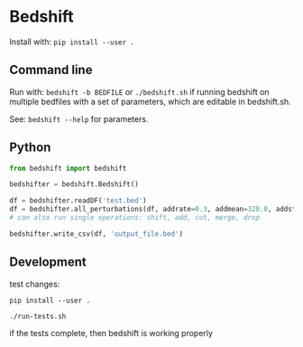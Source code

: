# Bedshift

Install with: `pip install --user .`

## Command line

Run with: `bedshift -b BEDFILE` or `./bedshift.sh` if running bedshift on multiple bedfiles with a set of parameters, which are editable in bedshift.sh.

See: `bedshift --help` for parameters.

## Python

```py
from bedshift import bedshift

bedshifter = bedshift.Bedshift()

df = bedshifter.readDF('test.bed')
df = bedshifter.all_perturbations(df, addrate=0.3, addmean=320.0, addstdev=20.0, shiftrate=0.3, shiftmean=-10.0, shiftstdev=120.0, cutrate=0.1, mergerate=0.11, droprate=0.03)
# can also run single operations: shift, add, cut, merge, drop

bedshifter.write_csv(df, 'output_file.bed')
```




## Development

test changes:

```
pip install --user .

./run-tests.sh
```

if the tests complete, then bedshift is working properly
